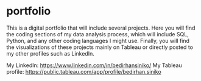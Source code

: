 # portfolio
This is a digital portfolio that will include several projects.
Here you will find the coding sections of my data analysis process, which will include SQL, Python, and any other coding languages I might use.
Finally, you will find the visualizations of these projects mainly on Tableau or directly posted to my other profiles such as LinkedIn.

My LinkedIn: https://www.linkedin.com/in/bedirhansiniko/
My Tableau profile: https://public.tableau.com/app/profile/bedirhan.siniko
